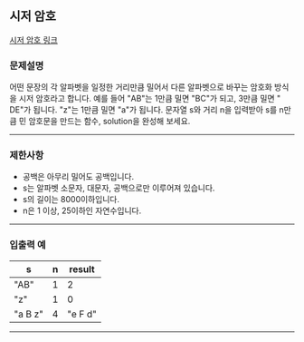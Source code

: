 ## 시저 암호

[시저 암호 링크](https://school.programmers.co.kr/learn/courses/30/lessons/12926)

### 문제설명

어떤 문장의 각 알파벳을 일정한 거리만큼 밀어서 다른 알파벳으로 바꾸는 암호화 방식을 시저 암호라고 합니다. 예를 들어 "AB"는 1만큼 밀면 "BC"가 되고, 3만큼 밀면 "
DE"가 됩니다. "z"는 1만큼 밀면 "a"가 됩니다. 문자열 s와 거리 n을 입력받아 s를 n만큼 민 암호문을 만드는 함수, solution을 완성해 보세요.

---

### 제한사항

+ 공백은 아무리 밀어도 공백입니다.
+ s는 알파벳 소문자, 대문자, 공백으로만 이루어져 있습니다.
+ s의 길이는 8000이하입니다.
+ n은 1 이상, 25이하인 자연수입니다.

---

### 입출력 예

| s       | n | result  |
|---------|---|---------|
| "AB"    | 1 | 2       |
| "z"     | 1 | 0       |
| "a B z" | 4 | "e F d" |

---
